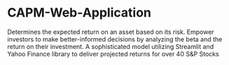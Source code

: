 # CAPM-Web-Application
Determines the expected return on an asset based on its risk. Empower investors to make better-informed decisions by analyzing the beta and the return on their investment. A sophisticated model utilizing Streamlit and Yahoo Finance library to deliver projected returns for over 40 S&P Stocks
